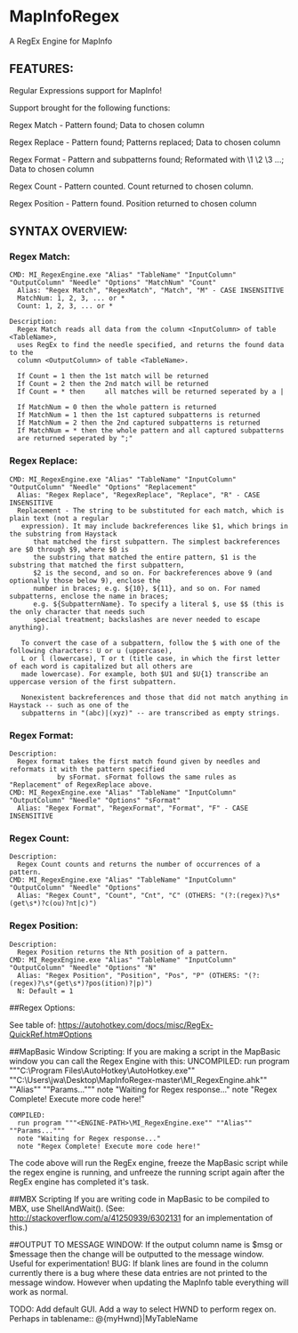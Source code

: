 # MapInfoRegex

A RegEx Engine for MapInfo

## FEATURES:
Regular Expressions support for MapInfo!

Support brought for the following functions:

Regex Match     - Pattern found; Data to chosen column

Regex Replace   - Pattern found; Patterns replaced; Data to chosen column

Regex Format    - Pattern and subpatterns found; Reformated with \1 \2 \3 ...; Data to chosen column

Regex Count		 - Pattern counted. Count returned to chosen column.

Regex Position	 - Pattern found. Position returned to chosen column

## SYNTAX OVERVIEW:
###  Regex Match:
    CMD: MI_RegexEngine.exe "Alias" "TableName" "InputColumn" "OutputColumn" "Needle" "Options" "MatchNum" "Count"
      Alias: "Regex Match", "RegexMatch", "Match", "M" - CASE INSENSITIVE
      MatchNum: 1, 2, 3, ... or *
      Count: 1, 2, 3, ... or *

    Description:
      Regex Match reads all data from the column <InputColumn> of table <TableName>,
      uses RegEx to find the needle specified, and returns the found data to the
      column <OutputColumn> of table <TableName>.

      If Count = 1 then the 1st match will be returned
      If Count = 2 then the 2nd match will be returned
      If Count = * then     all matches will be returned seperated by a |

      If MatchNum = 0 then the whole pattern is returned
      If MatchNum = 1 then the 1st captured subpatterns is returned
      If MatchNum = 2 then the 2nd captured subpatterns is returned
      If MatchNum = * then the whole pattern and all captured subpatterns
      are returned seperated by ";"

###  Regex Replace:
    CMD: MI_RegexEngine.exe "Alias" "TableName" "InputColumn" "OutputColumn" "Needle" "Options" "Replacement"
      Alias: "Regex Replace", "RegexReplace", "Replace", "R" - CASE INSENSITIVE
      Replacement - The string to be substituted for each match, which is plain text (not a regular
       expression). It may include backreferences like $1, which brings in the substring from Haystack
  		  that matched the first subpattern. The simplest backreferences are $0 through $9, where $0 is
  		  the substring that matched the entire pattern, $1 is the substring that matched the first subpattern,
  		  $2 is the second, and so on. For backreferences above 9 (and optionally those below 9), enclose the
  		  number in braces; e.g. ${10}, ${11}, and so on. For named subpatterns, enclose the name in braces;
  		  e.g. ${SubpatternName}. To specify a literal $, use $$ (this is the only character that needs such
  		  special treatment; backslashes are never needed to escape anything).

       To convert the case of a subpattern, follow the $ with one of the following characters: U or u (uppercase),
       L or l (lowercase), T or t (title case, in which the first letter of each word is capitalized but all others are
       made lowercase). For example, both $U1 and $U{1} transcribe an uppercase version of the first subpattern.

       Nonexistent backreferences and those that did not match anything in Haystack -- such as one of the
       subpatterns in "(abc)|(xyz)" -- are transcribed as empty strings.

###  Regex Format:
    Description:
      Regex format takes the first match found given by needles and reformats it with the pattern specified
				by sFormat. sFormat follows the same rules as "Replacement" of RegexReplace above.
    CMD: MI_RegexEngine.exe "Alias" "TableName" "InputColumn" "OutputColumn" "Needle" "Options" "sFormat"
      Alias: "Regex Format", "RegexFormat", "Format", "F" - CASE INSENSITIVE

###  Regex Count:
    Description:
      Regex Count counts and returns the number of occurrences of a pattern.
    CMD: MI_RegexEngine.exe "Alias" "TableName" "InputColumn" "OutputColumn" "Needle" "Options"
      Alias: "Regex Count", "Count", "Cnt", "C" (OTHERS: "(?:(regex)?\s*(get\s*)?c(ou)?nt|c)")

###  Regex Position:
    Description:
      Regex Position returns the Nth position of a pattern.
    CMD: MI_RegexEngine.exe "Alias" "TableName" "InputColumn" "OutputColumn" "Needle" "Options" "N"
      Alias: "Regex Position", "Position", "Pos", "P" (OTHERS: "(?:(regex)?\s*(get\s*)?pos(ition)?|p)")
      N: Default = 1

##Regex Options:

  See table of: https://autohotkey.com/docs/misc/RegEx-QuickRef.htm#Options

##MapBasic Window Scripting:
  If you are making a script in the MapBasic window you can call the Regex Engine with this:
    UNCOMPILED:
      run program """C:\Program Files\AutoHotkey\AutoHotkey.exe"" ""C:\Users\jwa\Desktop\MapInfoRegex-master\MI_RegexEngine.ahk"" ""Alias"" ""Params..."""
      note "Waiting for Regex response..."
      note "Regex Complete! Execute more code here!"

    COMPILED:
      run program """<ENGINE-PATH>\MI_RegexEngine.exe"" ""Alias"" ""Params..."""
      note "Waiting for Regex response..."
      note "Regex Complete! Execute more code here!"

  The code above will run the RegEx engine, freeze the MapBasic script while the regex engine is running, and unfreeze
   the running script again after the RegEx engine has completed it's task.

##MBX Scripting
  If you are writing code in MapBasic to be compiled to MBX, use ShellAndWait(). (See: http://stackoverflow.com/a/41250939/6302131 for an implementation of this.)

##OUTPUT TO MESSAGE WINDOW:
  If the output column name is $msg or $message then the change will be outputted to the message window. Useful for experimentation!
  BUG:
  If blank lines are found in the column currently there is a bug where these data entries are not printed to the message window.
  However when updating the MapInfo table everything will work as normal.


TODO:
  Add default GUI.
  Add a way to select HWND to perform regex on. Perhaps in tablename:: @{myHwnd}|MyTableName
